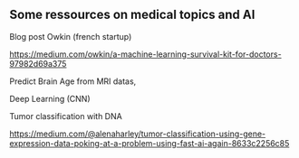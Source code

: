 
## Some ressources on medical topics and AI

Blog post Owkin (french startup)

https://medium.com/owkin/a-machine-learning-survival-kit-for-doctors-97982d69a375

Predict Brain Age from MRI datas,

Deep Learning (CNN)


Tumor classification with DNA

https://medium.com/@alenaharley/tumor-classification-using-gene-expression-data-poking-at-a-problem-using-fast-ai-again-8633c2256c85


